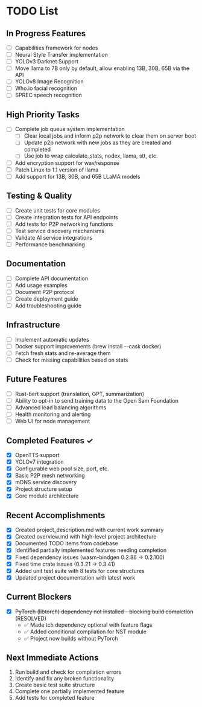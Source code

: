# TODO List

## In Progress Features
- [ ] Capabilities framework for nodes
- [ ] Neural Style Transfer implementation
- [ ] YOLOv3 Darknet Support
- [ ] Move llama to 7B only by default, allow enabling 13B, 30B, 65B via the API
- [ ] YOLOv8 Image Recognition
- [ ] Who.io facial recognition
- [ ] SPREC speech recognition

## High Priority Tasks
- [ ] Complete job queue system implementation
  - [ ] Clear local jobs and inform p2p network to clear them on server boot
  - [ ] Update p2p network with new jobs as they are created and completed
  - [ ] Use job to wrap calculate_stats, nodex, llama, stt, etc.
- [ ] Add encryption support for wav/response
- [ ] Patch Linux to 1.1 version of llama
- [ ] Add support for 13B, 30B, and 65B LLaMA models

## Testing & Quality
- [ ] Create unit tests for core modules
- [ ] Create integration tests for API endpoints
- [ ] Add tests for P2P networking functions
- [ ] Test service discovery mechanisms
- [ ] Validate AI service integrations
- [ ] Performance benchmarking

## Documentation
- [ ] Complete API documentation
- [ ] Add usage examples
- [ ] Document P2P protocol
- [ ] Create deployment guide
- [ ] Add troubleshooting guide

## Infrastructure
- [ ] Implement automatic updates
- [ ] Docker support improvements (brew install --cask docker)
- [ ] Fetch fresh stats and re-average them
- [ ] Check for missing capabilities based on stats

## Future Features
- [ ] Rust-bert support (translation, GPT, summarization)
- [ ] Ability to opt-in to send training data to the Open Sam Foundation
- [ ] Advanced load balancing algorithms
- [ ] Health monitoring and alerting
- [ ] Web UI for node management

## Completed Features ✓
- [x] OpenTTS support
- [x] YOLOv7 integration
- [x] Configurable web pool size, port, etc.
- [x] Basic P2P mesh networking
- [x] mDNS service discovery
- [x] Project structure setup
- [x] Core module architecture

## Recent Accomplishments
- [x] Created project_description.md with current work summary
- [x] Created overview.md with high-level project architecture
- [x] Documented TODO items from codebase
- [x] Identified partially implemented features needing completion
- [x] Fixed dependency issues (wasm-bindgen 0.2.86 -> 0.2.100)
- [x] Fixed time crate issues (0.3.21 -> 0.3.41)
- [x] Added unit test suite with 8 tests for core structures
- [x] Updated project documentation with latest work

## Current Blockers
- [x] ~~PyTorch (libtorch) dependency not installed - blocking build completion~~ (RESOLVED)
  - ✅ Made tch dependency optional with feature flags
  - ✅ Added conditional compilation for NST module
  - ✅ Project now builds without PyTorch

## Next Immediate Actions
1. Run build and check for compilation errors
2. Identify and fix any broken functionality
3. Create basic test suite structure
4. Complete one partially implemented feature
5. Add tests for completed feature